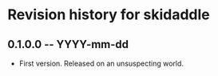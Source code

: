 # Revision history for skidaddle

## 0.1.0.0 -- YYYY-mm-dd

* First version. Released on an unsuspecting world.

